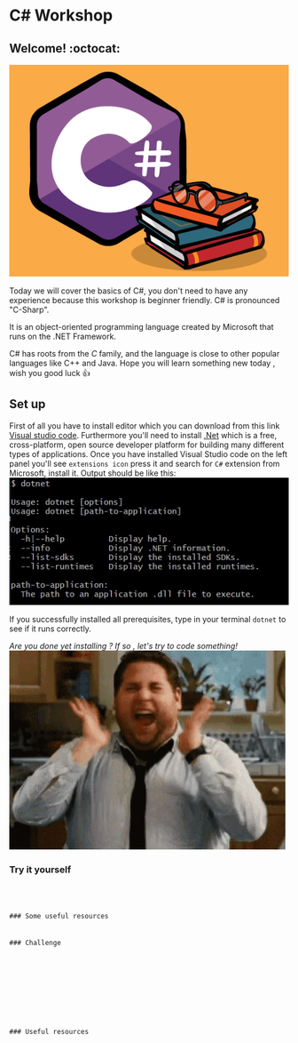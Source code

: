 # C# Workshop

## Welcome! :octocat:

![becode](./images/ccc.png)

Today we will cover the basics of C#, you don't need to have any experience because this workshop is beginner friendly.
C# is pronounced "C-Sharp".

It is an object-oriented programming language created by Microsoft that runs on the .NET Framework.

C# has roots from the _C_ family, and the language is close to other popular languages like C++ and Java.
Hope you will learn something new today , wish you good luck 👍

## Set up

First of all you have to install editor which you can download from this link <a href="https://visualstudio.microsoft.com/vs/community/"> Visual studio code</a>.
Furthermore you'll need to install <a href="https://dotnet.microsoft.com/download"> .Net</a> which is a free, cross-platform, open source developer platform for building many different types of applications.
Once you have installed Visual Studio code on the left panel you'll see `extensions icon` press it and search for `C#` extension from Microsoft, install it.
Output should be like this:
<img src="images/Output.jpg">

If you successfully installed all prerequisites, type in your terminal `dotnet` to see if it runs correctly.

_Are you done yet installing ? If so , let's try to code something!_
![excited](images/gif.gif)

### Try it yourself

```



### Some useful resources


### Challenge









### Useful resources
```
